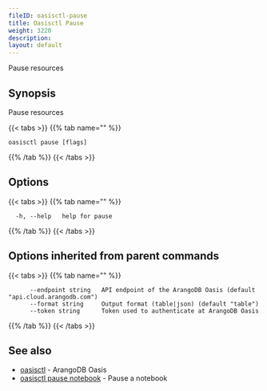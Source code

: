```yaml
---
fileID: oasisctl-pause
title: Oasisctl Pause
weight: 3220
description: 
layout: default
---
```

Pause resources

## Synopsis

Pause resources

{{< tabs >}}
{{% tab name="" %}}
```
oasisctl pause [flags]
```
{{% /tab %}}
{{< /tabs >}}

## Options

{{< tabs >}}
{{% tab name="" %}}
```
  -h, --help   help for pause
```
{{% /tab %}}
{{< /tabs >}}

## Options inherited from parent commands

{{< tabs >}}
{{% tab name="" %}}
```
      --endpoint string   API endpoint of the ArangoDB Oasis (default "api.cloud.arangodb.com")
      --format string     Output format (table|json) (default "table")
      --token string      Token used to authenticate at ArangoDB Oasis
```
{{% /tab %}}
{{< /tabs >}}

## See also

* [oasisctl](../oasisctl-options)	 - ArangoDB Oasis
* [oasisctl pause notebook](oasisctl-pause-notebook)	 - Pause a notebook

